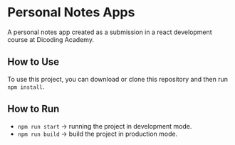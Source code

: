 # Personal Notes Apps

A personal notes app created as a submission in a react development course at Dicoding Academy.

## How to Use

To use this project, you can download or clone this repository and then run `npm install`.

## How to Run

- `npm run start` -> running the project in development mode.
- `npm run build` -> build the project in production mode.
